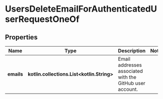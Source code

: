 
# UsersDeleteEmailForAuthenticatedUserRequestOneOf

## Properties
Name | Type | Description | Notes
------------ | ------------- | ------------- | -------------
**emails** | **kotlin.collections.List&lt;kotlin.String&gt;** | Email addresses associated with the GitHub user account. | 



